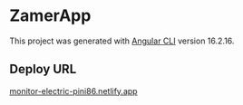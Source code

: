 # ZamerApp

This project was generated with [Angular CLI](https://github.com/angular/angular-cli) version 16.2.16.

## Deploy URL

[monitor-electric-pini86.netlify.app](https://monitor-electric-pini86.netlify.app/)

